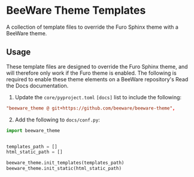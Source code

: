 # BeeWare Theme Templates

A collection of template files to override the Furo Sphinx theme with a BeeWare theme.

## Usage
These template files are designed to override the Furo Sphinx theme, and will therefore only work if the Furo theme is enabled. The following is required to enable these theme elements on a BeeWare repository's Read the Docs documentation. 

1. Update the `core/pyproject.toml` `[docs]` list to include the following:

```toml
"beeware_theme @ git+https://github.com/beeware/beeware-theme",
```

2. Add the following to `docs/conf.py`:

```python
import beeware_theme


templates_path = []
html_static_path = []

beeware_theme.init_templates(templates_path)
beeware_theme.init_static(html_static_path)
```